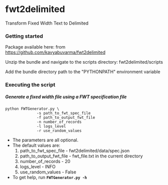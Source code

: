 # fwt2delimited
Transform Fixed Width Text to Delimited

### Getting started

Package available here: from https://github.com/kavyabuvarma/fwt2delimited

Unzip the bundle and navigate to the scripts directory: fwt2delimited/scripts

Add the bundle directory path to the "PYTHONPATH" environment variable

### Executing the script

##### Generate a fixed width file using a FWT specification file

```
python FWTGenerator.py \
              -s path_to_fwt_spec_file
              -f path_to_output_fwt_file
              -n number_of_records
              -l logs_level
              -r use_random_values              
```
- The parameters are all optional.
- The default values are:
    1. path_to_fwt_spec_file - fwt2delimited/data/spec.json
    2. path_to_output_fwt_file - fwt_file.txt in the current directory
    3. number_of_records - 20
    4. logs_level - INFO
    5. use_random_values - False
- To get help, run **`FWTGenerator.py -h`**
